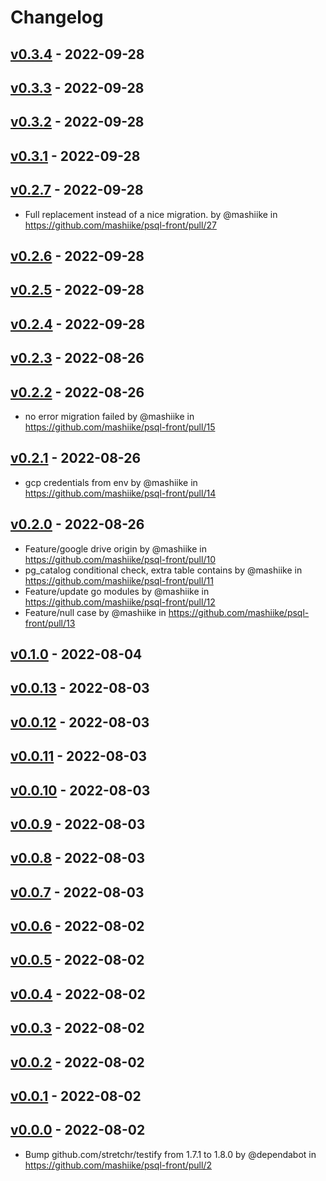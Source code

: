 # Changelog

## [v0.3.4](https://github.com/mashiike/psql-front/compare/v0.3.3...v0.3.4) - 2022-09-28

## [v0.3.3](https://github.com/mashiike/psql-front/compare/v0.3.2...v0.3.3) - 2022-09-28

## [v0.3.2](https://github.com/mashiike/psql-front/compare/v0.3.1...v0.3.2) - 2022-09-28

## [v0.3.1](https://github.com/mashiike/psql-front/compare/v0.3.0...v0.3.1) - 2022-09-28

## [v0.2.7](https://github.com/mashiike/psql-front/compare/v0.2.6...v0.2.7) - 2022-09-28
- Full replacement instead of a nice migration. by @mashiike in https://github.com/mashiike/psql-front/pull/27

## [v0.2.6](https://github.com/mashiike/psql-front/compare/v0.2.5...v0.2.6) - 2022-09-28

## [v0.2.5](https://github.com/mashiike/psql-front/compare/v0.2.4...v0.2.5) - 2022-09-28

## [v0.2.4](https://github.com/mashiike/psql-front/compare/v0.2.3...v0.2.4) - 2022-09-28

## [v0.2.3](https://github.com/mashiike/psql-front/compare/v0.2.2...v0.2.3) - 2022-08-26

## [v0.2.2](https://github.com/mashiike/psql-front/compare/v0.2.1...v0.2.2) - 2022-08-26
- no error migration failed by @mashiike in https://github.com/mashiike/psql-front/pull/15

## [v0.2.1](https://github.com/mashiike/psql-front/compare/v0.2.0...v0.2.1) - 2022-08-26
- gcp credentials from env by @mashiike in https://github.com/mashiike/psql-front/pull/14

## [v0.2.0](https://github.com/mashiike/psql-front/compare/v0.1.0...v0.2.0) - 2022-08-26
- Feature/google drive origin by @mashiike in https://github.com/mashiike/psql-front/pull/10
- pg_catalog conditional check, extra table contains by @mashiike in https://github.com/mashiike/psql-front/pull/11
- Feature/update go modules by @mashiike in https://github.com/mashiike/psql-front/pull/12
- Feature/null case by @mashiike in https://github.com/mashiike/psql-front/pull/13

## [v0.1.0](https://github.com/mashiike/psql-front/compare/v0.0.13...v0.1.0) - 2022-08-04

## [v0.0.13](https://github.com/mashiike/psql-front/compare/v0.0.12...v0.0.13) - 2022-08-03

## [v0.0.12](https://github.com/mashiike/psql-front/compare/v0.0.11...v0.0.12) - 2022-08-03

## [v0.0.11](https://github.com/mashiike/psql-front/compare/v0.0.10...v0.0.11) - 2022-08-03

## [v0.0.10](https://github.com/mashiike/psql-front/compare/v0.0.9...v0.0.10) - 2022-08-03

## [v0.0.9](https://github.com/mashiike/psql-front/compare/v0.0.8...v0.0.9) - 2022-08-03

## [v0.0.8](https://github.com/mashiike/psql-front/compare/v0.0.7...v0.0.8) - 2022-08-03

## [v0.0.7](https://github.com/mashiike/psql-front/compare/v0.0.6...v0.0.7) - 2022-08-03

## [v0.0.6](https://github.com/mashiike/psql-front/compare/v0.0.5...v0.0.6) - 2022-08-02

## [v0.0.5](https://github.com/mashiike/psql-front/compare/v0.0.4...v0.0.5) - 2022-08-02

## [v0.0.4](https://github.com/mashiike/psql-front/compare/v0.0.3...v0.0.4) - 2022-08-02

## [v0.0.3](https://github.com/mashiike/psql-front/compare/v0.0.2...v0.0.3) - 2022-08-02

## [v0.0.2](https://github.com/mashiike/psql-front/compare/v0.0.1...v0.0.2) - 2022-08-02

## [v0.0.1](https://github.com/mashiike/psql-front/compare/v0.0.0...v0.0.1) - 2022-08-02

## [v0.0.0](https://github.com/mashiike/psql-front/commits/v0.0.0) - 2022-08-02
- Bump github.com/stretchr/testify from 1.7.1 to 1.8.0 by @dependabot in https://github.com/mashiike/psql-front/pull/2
